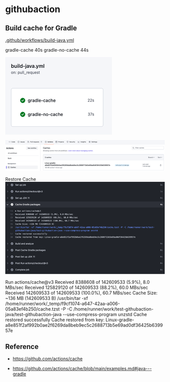 # githubaction

## Build cache for Gradle

[.github/workflows/build-java.yml](.github/workflows/build-java.yml)

gradle-cache 40s 
gradle-no-cache 44s

![build-time-vs](screenshots/build-time-vs.png?raw=true)

![github-cache](screenshots/github-cache.png?raw=true)

Restore Cache
![github-cache-download](screenshots/github-cache-download.png?raw=true)


Run actions/cache@v3
Received 8388608 of 142609533 (5.9%), 8.0 MBs/sec
Received 125829120 of 142609533 (88.2%), 60.0 MBs/sec
Received 142609533 of 142609533 (100.0%), 60.7 MBs/sec
Cache Size: ~136 MB (142609533 B)
/usr/bin/tar -xf /home/runner/work/_temp/f9cf1074-a647-42aa-a006-05a83ef4b250/cache.tzst -P -C /home/runner/work/test-githubaction-java/test-githubaction-java --use-compress-program unzstd
Cache restored successfully
Cache restored from key: Linux-gradle-a8e851f2af992b0ae2f6269da8beb9ec5c2688713b5e69ad0df36425b639957e

## Reference

- https://github.com/actions/cache

- https://github.com/actions/cache/blob/main/examples.md#java---gradle